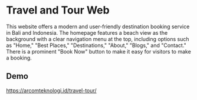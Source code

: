 
# Travel and Tour Web

This website offers a modern and user-friendly destination booking service in Bali and Indonesia. The homepage features a beach view as the background with a clear navigation menu at the top, including options such as "Home," "Best Places," "Destinations," "About," "Blogs," and "Contact." There is a prominent "Book Now" button to make it easy for visitors to make a booking.


## Demo

https://arcomteknologi.id/travel-tour/


